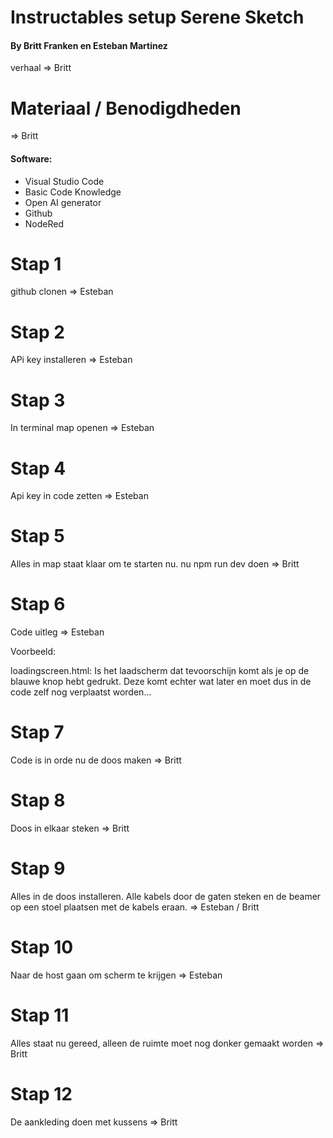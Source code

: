 # Instructables setup Serene Sketch

#### By Britt Franken en Esteban Martinez

verhaal => Britt

# Materiaal / Benodigdheden

=> Britt
#### Software:
- Visual Studio Code
- Basic Code Knowledge
- Open AI generator
- Github
- NodeRed

# Stap 1

github clonen => Esteban

# Stap 2

APi key installeren => Esteban

# Stap 3

In terminal map openen => Esteban

# Stap 4

Api key in code zetten => Esteban

# Stap 5

Alles in map staat klaar om te starten nu.
nu npm run dev doen => Britt

# Stap 6

Code uitleg => Esteban

Voorbeeld:

loadingscreen.html:
Is het laadscherm dat tevoorschijn komt als je op de blauwe knop hebt gedrukt. Deze komt echter wat later en moet dus in de code zelf nog verplaatst worden...

# Stap 7

Code is in orde nu de doos maken => Britt

# Stap 8

Doos in elkaar steken => Britt

# Stap 9

Alles in de doos installeren. Alle kabels door de gaten steken en de beamer op een stoel plaatsen met de kabels eraan.
=> Esteban / Britt

# Stap 10

Naar de host gaan om scherm te krijgen => Esteban

# Stap 11

Alles staat nu gereed, alleen de ruimte moet nog donker gemaakt worden => Britt

# Stap 12

De aankleding doen met kussens => Britt
